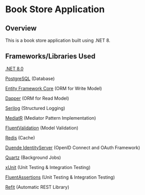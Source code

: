 # Book Store Application

## Overview

This is a book store application built using .NET 8.

## Frameworks/Libraries Used

[.NET 8.0](https://dotnet.microsoft.com/en-us/download)

[PostgreSQL](https://www.postgresql.org/) (Database)

[Entity Framework Core](https://learn.microsoft.com/en-us/ef/core) (ORM for Write Model)

[Dapper](https://github.com/DapperLib/Dapper) (ORM for Read Model)

[Serilog](https://github.com/DapperLib/Dapper) (Structured Logging)

[MediatR](https://github.com/jbogard/MediatR) (Mediator Pattern Implementation)

[FluentValidation](https://fluentvalidation.net/) (Model Validation)

[Redis](https://redis.io/) (Cache)

[Duende IdentityServer](https://github.com/DuendeSoftware/IdentityServer/) (OpenID Connect and OAuth Framework)

[Quartz](https://www.quartz-scheduler.net/) (Background Jobs)

[xUnit](https://xunit.net/) (Unit Testing & Integration Testing)

[FluentAssertions](https://fluentassertions.com/) (Unit Testing & Integration Testing)

[Refit](https://github.com/reactiveui/refit) (Automatic REST Library)